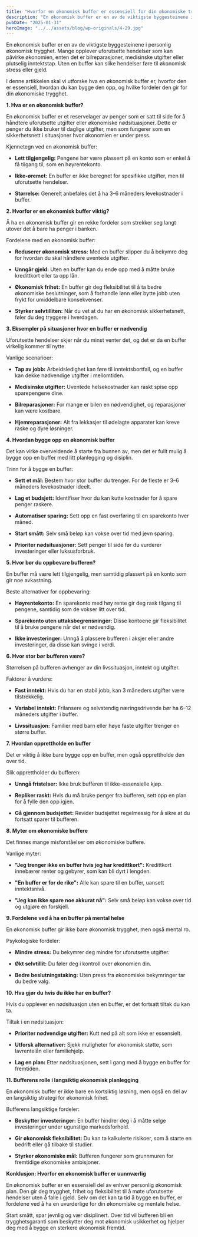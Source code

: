 ```yaml
---
title: "Hvorfor en økonomisk buffer er essensiell for din økonomiske trygghet"
description: "En økonomisk buffer er en av de viktigste byggesteinene i personlig økonomisk trygghet. Mange opplever uforutsette hendelser som kan påvirke økonomien, enten det er bilreparasjoner, medisinske utgifter eller plutselig inntektstap. Uten en buffer kan slike hendelser føre til økonomisk stress eller gjeld. I denne artikkelen skal vi utforske hva en økonomisk buffer er, hvorfor den &#8230; Read more"
pubDate: "2025-01-31"
heroImage: "../../assets/blog/wp-originals/4-29.jpg"
---
```


En økonomisk buffer er en av de viktigste byggesteinene i personlig økonomisk trygghet. Mange opplever uforutsette hendelser som kan påvirke økonomien, enten det er bilreparasjoner, medisinske utgifter eller plutselig inntektstap. Uten en buffer kan slike hendelser føre til økonomisk stress eller gjeld.

I denne artikkelen skal vi utforske hva en økonomisk buffer er, hvorfor den er essensiell, hvordan du kan bygge den opp, og hvilke fordeler den gir for din økonomiske trygghet.

**1. Hva er en økonomisk buffer?**

En økonomisk buffer er et reservelager av penger som er satt til side for å håndtere uforutsette utgifter eller økonomiske nødsituasjoner. Dette er penger du ikke bruker til daglige utgifter, men som fungerer som en sikkerhetsnett i situasjoner hvor økonomien er under press.

Kjennetegn ved en økonomisk buffer:

- **Lett tilgjengelig:** Pengene bør være plassert på en konto som er enkel å få tilgang til, som en høyrentekonto.

- **Ikke-øremet:** En buffer er ikke beregnet for spesifikke utgifter, men til uforutsette hendelser.

- **Størrelse:** Generelt anbefales det å ha 3–6 måneders levekostnader i buffer.

**2. Hvorfor er en økonomisk buffer viktig?**

Å ha en økonomisk buffer gir en rekke fordeler som strekker seg langt utover det å bare ha penger i banken.

Fordelene med en økonomisk buffer:

- **Reduserer økonomisk stress:** Med en buffer slipper du å bekymre deg for hvordan du skal håndtere uventede utgifter.

- **Unngår gjeld:** Uten en buffer kan du ende opp med å måtte bruke kredittkort eller ta opp lån.

- **Økonomisk frihet:** En buffer gir deg fleksibilitet til å ta bedre økonomiske beslutninger, som å forhandle lønn eller bytte jobb uten frykt for umiddelbare konsekvenser.

- **Styrker selvtilliten:** Når du vet at du har en økonomisk sikkerhetsnett, føler du deg tryggere i hverdagen.

**3. Eksempler på situasjoner hvor en buffer er nødvendig**

Uforutsette hendelser skjer når du minst venter det, og det er da en buffer virkelig kommer til nytte.

Vanlige scenarioer:

- **Tap av jobb:** Arbeidsledighet kan føre til inntektsbortfall, og en buffer kan dekke nødvendige utgifter i mellomtiden.

- **Medisinske utgifter:** Uventede helsekostnader kan raskt spise opp sparepengene dine.

- **Bilreparasjoner:** For mange er bilen en nødvendighet, og reparasjoner kan være kostbare.

- **Hjemreparasjoner:** Alt fra lekkasjer til ødelagte apparater kan kreve raske og dyre løsninger.

**4. Hvordan bygge opp en økonomisk buffer**

Det kan virke overveldende å starte fra bunnen av, men det er fullt mulig å bygge opp en buffer med litt planlegging og disiplin.

Trinn for å bygge en buffer:

- **Sett et mål:** Bestem hvor stor buffer du trenger. For de fleste er 3–6 måneders levekostnader ideelt.

- **Lag et budsjett:** Identifiser hvor du kan kutte kostnader for å spare penger raskere.

- **Automatiser sparing:** Sett opp en fast overføring til en sparekonto hver måned.

- **Start smått:** Selv små beløp kan vokse over tid med jevn sparing.

- **Prioriter nødsituasjoner:** Sett penger til side før du vurderer investeringer eller luksusforbruk.

**5. Hvor bør du oppbevare bufferen?**

En buffer må være lett tilgjengelig, men samtidig plassert på en konto som gir noe avkastning.

Beste alternativer for oppbevaring:

- **Høyrentekonto:** En sparekonto med høy rente gir deg rask tilgang til pengene, samtidig som de vokser litt over tid.

- **Sparekonto uten uttaksbegrensninger:** Disse kontoene gir fleksibilitet til å bruke pengene når det er nødvendig.

- **Ikke investeringer:** Unngå å plassere bufferen i aksjer eller andre investeringer, da disse kan svinge i verdi.

**6. Hvor stor bør bufferen være?**

Størrelsen på bufferen avhenger av din livssituasjon, inntekt og utgifter.

Faktorer å vurdere:

- **Fast inntekt:** Hvis du har en stabil jobb, kan 3 måneders utgifter være tilstrekkelig.

- **Variabel inntekt:** Frilansere og selvstendig næringsdrivende bør ha 6–12 måneders utgifter i buffer.

- **Livssituasjon:** Familier med barn eller høye faste utgifter trenger en større buffer.

**7. Hvordan opprettholde en buffer**

Det er viktig å ikke bare bygge opp en buffer, men også opprettholde den over tid.

Slik opprettholder du bufferen:

- **Unngå fristelser:** Ikke bruk bufferen til ikke-essensielle kjøp.

- **Repliker raskt:** Hvis du må bruke penger fra bufferen, sett opp en plan for å fylle den opp igjen.

- **Gå gjennom budsjettet:** Revider budsjettet regelmessig for å sikre at du fortsatt sparer til bufferen.

**8. Myter om økonomiske buffere**

Det finnes mange misforståelser om økonomiske buffere.

Vanlige myter:

- **"Jeg trenger ikke en buffer hvis jeg har kredittkort":** Kredittkort innebærer renter og gebyrer, som kan bli dyrt i lengden.

- **"En buffer er for de rike":** Alle kan spare til en buffer, uansett inntektsnivå.

- **"Jeg kan ikke spare noe akkurat nå":** Selv små beløp kan vokse over tid og utgjøre en forskjell.

**9. Fordelene ved å ha en buffer på mental helse**

En økonomisk buffer gir ikke bare økonomisk trygghet, men også mental ro.

Psykologiske fordeler:

- **Mindre stress:** Du bekymrer deg mindre for uforutsette utgifter.

- **Økt selvtillit:** Du føler deg i kontroll over økonomien din.

- **Bedre beslutningstaking:** Uten press fra økonomiske bekymringer tar du bedre valg.

**10. Hva gjør du hvis du ikke har en buffer?**

Hvis du opplever en nødsituasjon uten en buffer, er det fortsatt tiltak du kan ta.

Tiltak i en nødsituasjon:

- **Prioriter nødvendige utgifter:** Kutt ned på alt som ikke er essensielt.

- **Utforsk alternativer:** Sjekk muligheter for økonomisk støtte, som lavrentelån eller familiehjelp.

- **Lag en plan:** Etter nødsituasjonen, sett i gang med å bygge en buffer for fremtiden.

**11. Bufferens rolle i langsiktig økonomisk planlegging**

En økonomisk buffer er ikke bare en kortsiktig løsning, men også en del av en langsiktig strategi for økonomisk frihet.

Bufferens langsiktige fordeler:

- **Beskytter investeringer:** En buffer hindrer deg i å måtte selge investeringer under ugunstige markedsforhold.

- **Gir økonomisk fleksibilitet:** Du kan ta kalkulerte risikoer, som å starte en bedrift eller gå tilbake til studier.

- **Styrker økonomiske mål:** Bufferen fungerer som grunnmuren for fremtidige økonomiske ambisjoner.

**Konklusjon: Hvorfor en økonomisk buffer er uunnværlig**

En økonomisk buffer er en essensiell del av enhver personlig økonomisk plan. Den gir deg trygghet, frihet og fleksibilitet til å møte uforutsette hendelser uten å falle i gjeld. Selv om det kan ta tid å bygge en buffer, er fordelene ved å ha en uvurderlige for din økonomiske og mentale helse.

Start smått, spar jevnlig og vær disiplinert. Over tid vil bufferen bli en trygghetsgaranti som beskytter deg mot økonomisk usikkerhet og hjelper deg med å bygge en sterkere økonomisk fremtid.